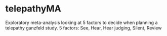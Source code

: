 # telepathyMA
Exploratory meta-analysis looking at 5 factors to decide when planning a telepathy ganzfeld study. 
5 factors:
See, Hear, Hear judging, Silent, Review 
